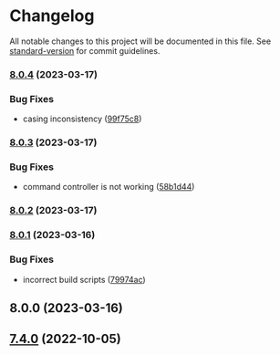 # Changelog

All notable changes to this project will be documented in this file. See [standard-version](https://github.com/conventional-changelog/standard-version) for commit guidelines.

### [8.0.4](https://bitbucket.org/upassist/upassist-neos-frontendlogin/compare/8.0.3...8.0.4) (2023-03-17)


### Bug Fixes

* casing inconsistency ([99f75c8](https://bitbucket.org/upassist/upassist-neos-frontendlogin/commit/99f75c8452f553f45e489b5069e951c9cff93b33))

### [8.0.3](https://bitbucket.org/upassist/upassist-neos-frontendlogin/compare/8.0.2...8.0.3) (2023-03-17)


### Bug Fixes

* command controller is not working ([58b1d44](https://bitbucket.org/upassist/upassist-neos-frontendlogin/commit/58b1d44210dad2cfcb872f9cdedd36f3afe8b968))

### [8.0.2](https://bitbucket.org/upassist/upassist-neos-frontendlogin/compare/8.0.1...8.0.2) (2023-03-17)

### [8.0.1](https://bitbucket.org/upassist/upassist-neos-frontendlogin/compare/8.0.0...8.0.1) (2023-03-16)


### Bug Fixes

* incorrect build scripts ([79974ac](https://bitbucket.org/upassist/upassist-neos-frontendlogin/commit/79974acb43325aa0ee49861db977e79df6740098))

## 8.0.0 (2023-03-16)

## [7.4.0](https://bitbucket.org/upassist/upassist-neos-frontendlogin/compare/5.1.1...7.4.0) (2022-10-05)
